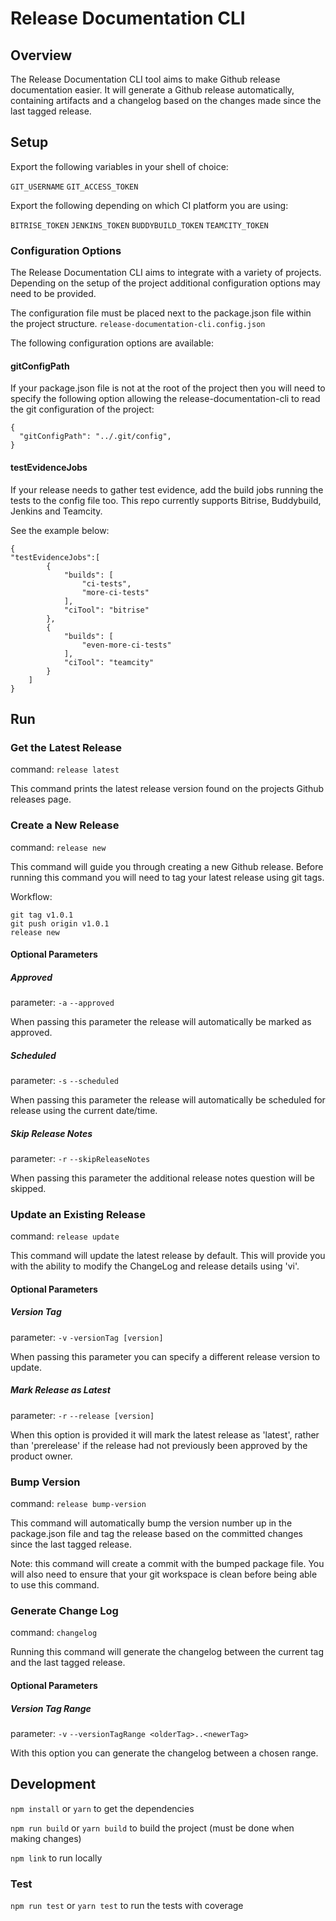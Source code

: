# Release Documentation CLI

## Overview

The Release Documentation CLI tool aims to make Github release documentation easier. It will generate a Github release automatically, containing artifacts and a changelog based on the changes made since the last tagged release.

## Setup

Export the following variables in your shell of choice:

`GIT_USERNAME`
`GIT_ACCESS_TOKEN`

Export the following depending on which CI platform you are using:

`BITRISE_TOKEN`
`JENKINS_TOKEN`
`BUDDYBUILD_TOKEN`
`TEAMCITY_TOKEN`

### Configuration Options

The Release Documentation CLI aims to integrate with a variety of projects.
Depending on the setup of the project additional configuration options may need to be provided.

The configuration file must be placed next to the package.json file within the project structure. `release-documentation-cli.config.json`

The following configuration options are available:

#### gitConfigPath
If your package.json file is not at the root of the project then you will need to specify the following option allowing the release-documentation-cli to read the git configuration of the project:



```
{
  "gitConfigPath": "../.git/config",
}
```

#### testEvidenceJobs

If your release needs to gather test evidence, add the build jobs running the tests to the config file too. This repo currently supports Bitrise, Buddybuild, Jenkins and Teamcity. 

See the example below:

```
{
"testEvidenceJobs":[
        {
            "builds": [
                "ci-tests",
                "more-ci-tests"
            ],
            "ciTool": "bitrise"
        },
        {
            "builds": [
                "even-more-ci-tests"
            ],
            "ciTool": "teamcity"
        }
    ]
}
```

## Run

### Get the Latest Release
command: `release latest`

This command prints the latest release version found on the projects Github releases page.

### Create a New Release
command: `release new`

This command will guide you through creating a new Github release.
Before running this command you will need to tag your latest release using git tags.

Workflow:

```
git tag v1.0.1
git push origin v1.0.1
release new
```

#### Optional Parameters
##### Approved
parameter: ```-a``` ```--approved```

When passing this parameter the release will automatically be marked as approved.

##### Scheduled
parameter: ```-s``` ```--scheduled```

When passing this parameter the release will automatically be scheduled for release using the current date/time.

##### Skip Release Notes
parameter: ```-r``` ```--skipReleaseNotes```

When passing this parameter the additional release notes question will be skipped.

### Update an Existing Release
command: `release update`

This command will update the latest release by default. This will provide you with the ability to modify the ChangeLog and release details using 'vi'.

#### Optional Parameters
##### Version Tag
parameter: ```-v``` ```-versionTag [version]```

When passing this parameter you can specify a different release version to update.

##### Mark Release as Latest
parameter: ```-r``` ```--release [version]```

When this option is provided it will mark the latest release as 'latest', rather than 'prerelease' if the release had not previously been approved by the product owner.

### Bump Version
command: ```release bump-version```

This command will automatically bump the version number up in the package.json file and tag the release based on the committed changes since the last tagged release.

Note: this command will create a commit with the bumped package file. You will also need to ensure that your git workspace is clean before being able to use this command.

### Generate Change Log
command: ```changelog```

Running this command will generate the changelog between the current tag and the last tagged release.

#### Optional Parameters
##### Version Tag Range
parameter: ```-v``` ```--versionTagRange <olderTag>..<newerTag>```

With this option you can generate the changelog between a chosen range.

## Development

`npm install` or `yarn` to get the dependencies

`npm run build` or `yarn build` to build the project (must be done when making changes)

`npm link` to run locally

### Test

`npm run test` or `yarn test` to run the tests with coverage
